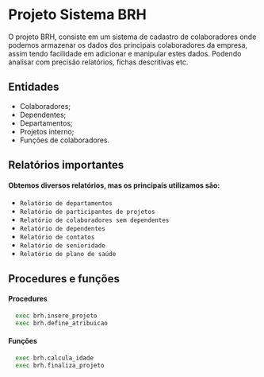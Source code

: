 
# Projeto Sistema BRH

O projeto BRH, consiste em um sistema de cadastro de colaboradores onde podemos armazenar os dados 
dos principais colaboradores da empresa, assim tendo facilidade em adicionar e manipular estes dados.
Podendo analisar com precisão relatórios, fichas descritivas etc.


## Entidades

- Colaboradores;
- Dependentes;
- Departamentos;
- Projetos interno;
- Funções de colaboradores.

## Relatórios importantes


#### Obtemos diversos relatórios, mas os principais utilizamos são: 
 - `Relatório de departamentos` 
 - `Relatório de participantes de projetos`
 - `Relatório de colaboradores sem dependentes`
 - `Relatório de dependentes`
 - `Relatório de contatos`
 - `Relatório de senioridade`
 - `Relatório de plano de saúde`

## Procedures e funções

#### Procedures

```bash
  exec brh.insere_projeto
  exec brh.define_atribuicao
```

#### Funções
```bash
  exec brh.calcula_idade
  exec brh.finaliza_projeto
```



